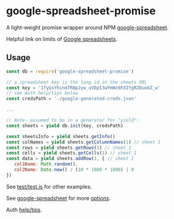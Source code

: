 # google-spreadsheet-promise

A light-weight promise wrapper around NPM [google-spreadsheet](https://www.npmjs.com/package/google-spreadsheet).

Helpful link on limits of [Google spreadsheets](https://support.google.com/drive/answer/37603?hl=en).

## Usage

```js
const db = require('google-spreadsheet-promise')

// a spreadsheet key is the long id in the sheets URL
const key = '1fyGsYhinmTRNpJyw_uVDpI3wYmWz9FXIYgR2DuobZ_w'
// see Auth help/tips below
const credsPath = './google-generated-creds.json'

...

// Note- assumed to be in a generator for "yield":
const sheets = yield db.init(key, credsPath)

const sheetsInfo = yield sheets.getInfo()
const colNames = yield sheets.getColumnNames(1) // sheet 1
const rows = yield sheets.getRows(1) // sheet 1
const cells = yield sheets.getCells(1) // sheet 1
const data = yield sheets.addRow(1, { // sheet 1
   col1Name: Math.random(),
   col2Name: Date.now() / (10 * 1000 * 1000) | 0
})
```

See [test/test.js](./test/test.js) for other examples.

See [google-spreadsheet](https://www.npmjs.com/package/google-spreadsheet) for more [options](https://www.npmjs.com/package/google-spreadsheet#spreadsheetworksheet).

Auth [help/tips](https://www.npmjs.com/package/google-spreadsheet#service-account-recommended-method).
